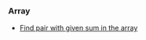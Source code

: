 ### Array

- [Find pair with given sum in the array](https://github.com/vakulin95/C-tasks/tree/master/quora.com/Array/1)
